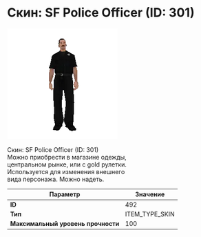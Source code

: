 # Скин: SF Police Officer (ID: 301)

![Item Image](../img/492.webp?raw=true)

Скин: SF Police Officer (ID: 301)<br>Можно приобрести в магазине одежды,<br>центральном рынке, или с gold рулетки.<br>Используется для изменения внешнего<br>вида персонажа. Можно надеть.


| Параметр | Значение |
|----------|----------|
| **ID** | 492 |
| **Тип** | ITEM_TYPE_SKIN |
| **Максимальный уровень прочности** | 100 |

